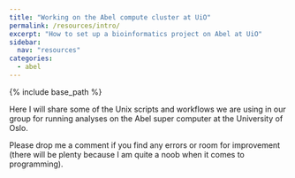 ```yaml
---
title: "Working on the Abel compute cluster at UiO"
permalink: /resources/intro/
excerpt: "How to set up a bioinformatics project on Abel at UiO"
sidebar:
  nav: "resources"
categories:
  - abel
---
```


{% include base_path %}


Here I will share some of the Unix scripts and workflows we are using in our group for running analyses on the Abel super computer at the University of Oslo.

Please drop me a comment if you find any errors or room for improvement (there will be plenty because I am quite a noob when it comes to programming).
